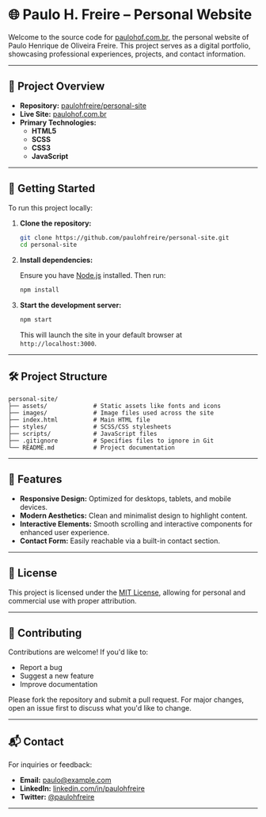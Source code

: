 # 🌐 Paulo H. Freire – Personal Website

Welcome to the source code for [paulohof.com.br](https://paulohof.com.br), the personal website of Paulo Henrique de Oliveira Freire. This project serves as a digital portfolio, showcasing professional experiences, projects, and contact information.

---

## 📁 Project Overview

- **Repository:** [paulohfreire/personal-site](https://github.com/paulohfreire/personal-site)
- **Live Site:** [paulohof.com.br](https://paulohof.com.br)
- **Primary Technologies:**
  - **HTML5**
  - **SCSS**
  - **CSS3**
  - **JavaScript**

---

## 🚀 Getting Started

To run this project locally:

1. **Clone the repository:**

   ```bash
   git clone https://github.com/paulohfreire/personal-site.git
   cd personal-site
   ```

2. **Install dependencies:**

   Ensure you have [Node.js](https://nodejs.org/) installed. Then run:

   ```bash
   npm install
   ```

3. **Start the development server:**

   ```bash
   npm start
   ```

   This will launch the site in your default browser at `http://localhost:3000`.

---

## 🛠️ Project Structure

```
personal-site/
├── assets/             # Static assets like fonts and icons
├── images/             # Image files used across the site
├── index.html          # Main HTML file
├── styles/             # SCSS/CSS stylesheets
├── scripts/            # JavaScript files
├── .gitignore          # Specifies files to ignore in Git
└── README.md           # Project documentation
```

---

## 📸 Features

- **Responsive Design:** Optimized for desktops, tablets, and mobile devices.
- **Modern Aesthetics:** Clean and minimalist design to highlight content.
- **Interactive Elements:** Smooth scrolling and interactive components for enhanced user experience.
- **Contact Form:** Easily reachable via a built-in contact section.

---

## 📄 License

This project is licensed under the [MIT License](LICENSE), allowing for personal and commercial use with proper attribution.

---

## 🤝 Contributing

Contributions are welcome! If you'd like to:

- Report a bug
- Suggest a new feature
- Improve documentation

Please fork the repository and submit a pull request. For major changes, open an issue first to discuss what you'd like to change.

---

## 📬 Contact

For inquiries or feedback:

- **Email:** [paulo@example.com](mailto:paulo@example.com)
- **LinkedIn:** [linkedin.com/in/paulohfreire](https://www.linkedin.com/in/paulohfreire)
- **Twitter:** [@paulohfreire](https://twitter.com/paulohfreire)

---
